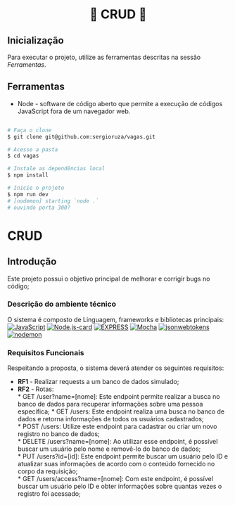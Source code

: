 # <h1 align="center">💾 CRUD 💾</h1>

## Inicialização
Para executar o projeto, utilize as ferramentas descritas na sessão *Ferramentas*.

## Ferramentas
* Node - software de código aberto que permite a execução de códigos JavaScript fora de um navegador web.
```bash

# Faça o clone
$ git clone git@github.com:sergioruza/vagas.git

# Acesse a pasta
$ cd vagas

# Instale as dependências local
$ npm install

# Inicie o projeto
$ npm run dev
# [nodemon] starting `node .`
# ouvindo porta 300?
```
# CRUD

## Introdução

Este projeto possui o objetivo principal de melhorar e corrigir bugs no código;

### Descrição do ambiente técnico

O sistema é composto de Linguagem, frameworks e bibliotecas principais:  
[![JavaScript][JavaScript]][JavaScript-url]
[![Node.js-card][Node.js-card]][Node.js-url]
[![EXPRESS][EXPRESS]][EXPRESS-url]
[![Mocha][Mocha]][Mocha-url]
[![jsonwebtokens][jsonwebtokens]][jsonwebtokens-url]
[![nodemon][nodemon]][nodemon-url]

### Requisitos Funcionais
Respeitando a proposta, o sistema deverá atender os seguintes requisitos:

* **RF1** - Realizar requests a um banco de dados simulado;
* **RF2** - Rotas:   
                   * GET /user?name=[nome]: Este endpoint permite realizar a busca no banco de dados para recuperar informações sobre uma pessoa específica; 
                   * GET /users: Este endpoint realiza uma busca no banco de dados e retorna informações de todos os usuários cadastrados;  
                   * POST /users: Utilize este endpoint para cadastrar ou criar um novo registro no banco de dados;  
                   * DELETE /users?name=[nome]: Ao utilizar esse endpoint, é possível buscar um usuário pelo nome e removê-lo do banco de dados;  
                   * PUT /users?id=[id]: Este endpoint permite buscar um usuário pelo ID e atualizar suas informações de acordo com o conteúdo fornecido no corpo da requisição;  
                   * GET /users/access?name=[nome]: Com este endpoint, é possível buscar um usuário pelo ID e obter informações sobre quantas vezes o registro foi acessado;                    


[JavaScript]: https://img.shields.io/badge/-JavaScript-F7DF1E?style=for-the-badge&logo=node.js&logoColor=black
[JavaScript-url]: https://www.javascript.com

[Node.js-card]: https://img.shields.io/badge/-Node.js-80BC02?style=for-the-badge&logo=node.js&logoColor=black
[Node.js-url]: https://nodejs.org/en

[Mocha]: https://img.shields.io/badge/MOCHA-6D4A31?style=for-the-badge&logo=mocha&logoColor=white
[Mocha-url]: https://mochajs.org

[EXPRESS]: https://img.shields.io/badge/Express-FFFFFF?style=for-the-badge&logo=express&logoColor=black
[EXPRESS-url]: https://expressjs.com

[jsonwebtokens]: https://img.shields.io/badge/-jsonwebtokens-000000?style=for-the-badge&logo=jsonwebtokens&logoColor=black
[jsonwebtokens-url]: https://jwt.io/

[nodemon]: https://img.shields.io/badge/-nodemon-76D04B?style=for-the-badge&logo=nodemon&logoColor=black
[nodemon-url]: https://nodemon.io/